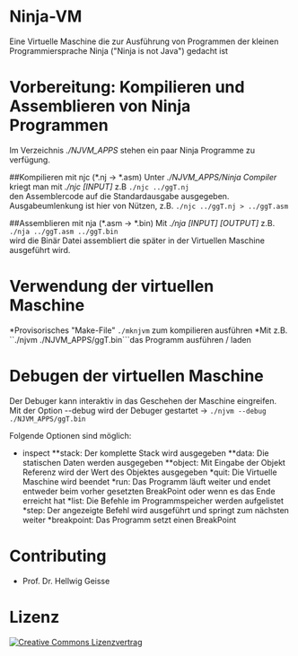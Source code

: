 # Ninja-VM
Eine Virtuelle Maschine die zur Ausführung von Programmen der kleinen Programmiersprache Ninja ("Ninja is not Java") gedacht ist  

# Vorbereitung: Kompilieren und Assemblieren von Ninja Programmen
Im Verzeichnis *./NJVM_APPS* stehen ein paar Ninja Programme zu verfügung.  

##Kompilieren mit njc (*.nj -> *.asm)
Unter *./NJVM_APPS/Ninja Compiler* kriegt man mit *./njc [INPUT]* z.B ``./njc ../ggT.nj``  
den Assemblercode auf die Standardausgabe ausgegeben.  
Ausgabeumlenkung ist hier von Nützen, z.B. ``./njc ../ggT.nj > ../ggT.asm`` 
 
##Assemblieren mit nja (*.asm -> *.bin)
Mit *./nja [INPUT] [OUTPUT]* z.B. ``./nja ../ggT.asm ../ggT.bin``  
wird die Binär Datei assembliert die später in der Virtuellen Maschine ausgeführt wird.

# Verwendung der virtuellen Maschine
*Provisorisches "Make-File" ``./mknjvm`` zum kompilieren ausführen
*Mit z.B. ``./njvm ./NJVM_APPS/ggT.bin```das Programm ausführen / laden

# Debugen der virtuellen Maschine
Der Debuger kann interaktiv in das Geschehen der Maschine eingreifen.  
Mit der Option --debug wird der Debuger gestartet -> ``./njvm --debug ./NJVM_APPS/ggT.bin``

Folgende Optionen sind möglich:
* inspect
**stack: Der komplette Stack wird ausgegeben
**data: Die statischen Daten werden ausgegeben
**object: Mit Eingabe der Objekt Referenz wird der Wert des Objektes ausgegeben
*quit: Die Virtuelle Maschine wird beendet
*run: Das Programm läuft weiter und endet entweder beim vorher gesetzten BreakPoint oder wenn es das Ende erreicht hat
*list: Die Befehle im Programmspeicher werden aufgelistet
*step: Der angezeigte Befehl wird ausgeführt und springt zum nächsten weiter
*breakpoint: Das Programm setzt einen BreakPoint

# Contributing
* Prof. Dr. Hellwig Geisse

# Lizenz
[![Creative Commons Lizenzvertrag](https://i.creativecommons.org/l/by-sa/4.0/88x31.png)](http://creativecommons.org/licenses/by-sa/4.0/)